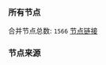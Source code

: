 ### 所有节点
合并节点总数: `1566`
[节点链接](https://raw.githubusercontent.com/rzhy1/11/master/sub/sub_merge_base64.txt)

### 节点来源

